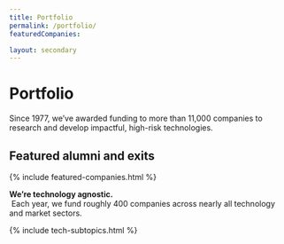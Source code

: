 ```yaml
---
title: Portfolio
permalink: /portfolio/
featuredCompanies:

layout: secondary
---
```


# Portfolio
<p class="usa-font-lead">Since 1977, we’ve awarded funding to more than 11,000 companies to research and develop impactful, high-risk technologies.
</p>

## Featured alumni and exits
{% include featured-companies.html %}

<p class="usa-font-lead"><b>We’re technology agnostic.</b><br>  Each year, we fund roughly 400 companies across nearly all technology and market sectors.</p>

{% include tech-subtopics.html %}
